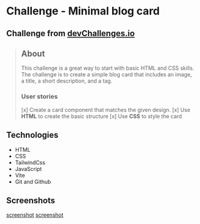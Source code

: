 # Challenge - Minimal blog card

## Challenge from [devChallenges.io](https://devchallenges.io)

> ## About
>
> This challenge is a great way to start with basic HTML and CSS skills.
> The challenge is to create a simple blog card that includes an image, a title, a short description, and a tag.
>
> ### User stories
>
> [x] Create a card component that matches the given design.
> [x] Use **HTML** to create the basic structure
> [x] Use **CSS** to style the card

## Technologies

- HTML
- CSS
- TailwindCss
- JavaScript
- Vite
- Git and Github

## Screenshots

[screenshot](https://github.com/SantiagoEmanuel/minimalBlogCard/blob/master/public/screenshot-pcView.png "The pc view")
[screenshot](https://github.com/SantiagoEmanuel/minimalBlogCard/blob/master/public/screenshot-mobileView.png "The mobile view")
